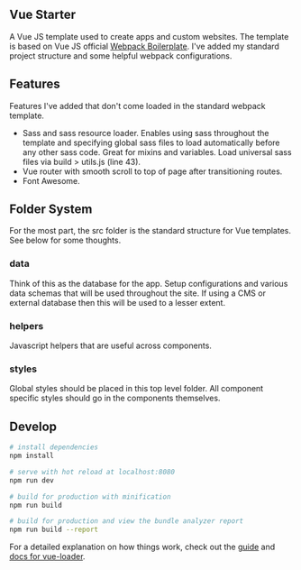 ## Vue Starter

A Vue JS template used to create apps and custom websites. The template is based on Vue JS official [Webpack Boilerplate](https://github.com/vuejs-templates/webpack). I've added my standard project structure and some helpful webpack configurations.

## Features
Features I've added that don't come loaded in the standard webpack template.

- Sass and sass resource loader. Enables using sass throughout the template and specifying global sass files to load automatically before any other sass code. Great for mixins and variables. Load universal sass files via build > utils.js (line 43).
- Vue router with smooth scroll to top of page after transitioning routes.
- Font Awesome.

## Folder System

For the most part, the src folder is the standard structure for Vue templates. See below for some thoughts.

### data
Think of this as the database for the app. Setup configurations and various data schemas that will be used throughout the site. If using a CMS or external database then this will be used to a lesser extent.

### helpers
Javascript helpers that are useful across components.

### styles
Global styles should be placed in this top level folder. All component specific styles should go in the components themselves.

## Develop

``` bash
# install dependencies
npm install

# serve with hot reload at localhost:8080
npm run dev

# build for production with minification
npm run build

# build for production and view the bundle analyzer report
npm run build --report
```

For a detailed explanation on how things work, check out the [guide](http://vuejs-templates.github.io/webpack/) and [docs for vue-loader](http://vuejs.github.io/vue-loader).